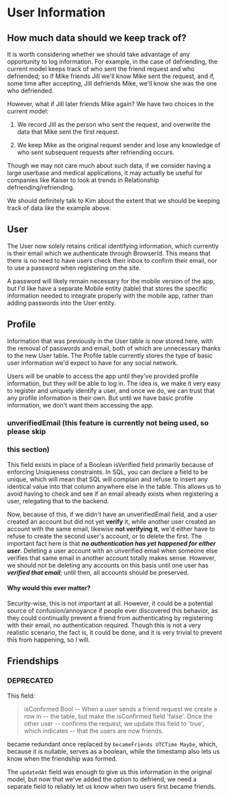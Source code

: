 # User Information

## How much data should we keep track of?

It is worth considering whether we should take advantage of any opportunity to
log information. For example, in the case of defriending, the current model
keeps track of who sent the friend request and who defriended; so if Mike
friends Jill we'll know Mike sent the request, and if, some time after
accepting, Jill defriends Mike, we'll know she was the one who defriended.

However, what if Jill later friends Mike again? We have two choices in the
current model:   

  1. We record Jill as the person who sent the request, and overwrite the data
  that Mike sent the first request.

  2. We keep Mike as the original request sender and lose any knowledge of who
  sent subsequent requests after refriending occurs.

Though we may not care much about such data, if we consider having a large
userbase and medical applications, it may actually be useful for companies like
Kaiser to look at trends in Relationship defriending/refriending.

We should definitely talk to Kim about the extent that we should be keeping
track of data like the example above.

## User

The User now solely retains critical identifying information, which currently
is their email which we authenticate through BrowserId. This means that there
is no need to have users check their inbox to confirm their email, nor to use
a password when registering on the site.

A password will likely remain necessary for the mobile version of the app, but
I'd like have a separate Mobile entity (table) that stores the specific
information needed to integrate properly with the mobile app, rather than
adding passwords into the User entity.

## Profile

Information that was previously in the User table is now stored here, with the
removal of passwords and email, both of which are unnecessary thanks to the
new User table. The Profile table currently stores the type of basic user
information we'd expect to have for any social network.

Users will be unable to access the app until they've provided profile
information, but they *will* be able to log in. The idea is, we make it very
easy to register and uniquely identify a user, and once we do, we can trust that
any profile information is their own. But until we have basic profile
information, we don't want them accessing the app.

### unverifiedEmail (this feature is currently not being used, so please skip
### this section)

This field exists in place of a Boolean isVerified field primarily because of
enforcing Uniqueness constraints. In SQL, you can declare a field to be unique,
which will mean that SQL will complain and refuse to insert any identical value
into that column anywhere else in the table. This allows us to avoid having to
check and see if an email already exists when registering a user, relegating
that to the backend.

Now, because of this, if we didn't have an unverifiedEmail field, and a user
created an account but did not yet **verify** it, while another user created an
account with the same email, likewise **not verifying it**, we'd either have to
refuse to create the second user's account, or to delete the first. The
important fact here is that ***no authentication has yet happened for either
user***. Deleting a user account with an unverified email when someone else
verifies that same email in another account totally makes sense. However, we
should not be deleting any accounts on this basis until one user has ***verified
that email***; until then, all accounts should be preserved.

#### Why would this ever matter?

Security-wise, this is not important at all. However, it could be a potential
source of confusion/annoyance if people ever discovered this behavior, as they
could continually prevent a friend from authenticating by registering with their
email, no authentication required. Though this is not a very realistic scenario,
the fact is, it could be done, and it is very trivial to prevent this from
happening, so I will.

## Friendships

### DEPRECATED

This field:

> isConfirmed Bool -- When a user sends a friend request we create a row in
  -- the table, but make the isConfirmed field 'false'. Once the other user
  -- confirms the request, we update this field to 'true', which indicates
  -- that the users are now friends.

became redundant once replaced by `becameFriends UTCTime Maybe`, which, because
it is nullable, serves as a boolean, while the timestamp also lets us know
when the friendship was formed.

The `updatedAt` field was enough to give us this information in the original
model, but now that we've added the option to defriend, we need a separate
field to reliably let us know when two users first became friends.
